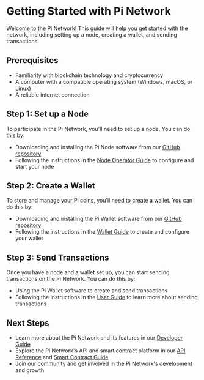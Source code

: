 # Getting Started with Pi Network

Welcome to the Pi Network! This guide will help you get started with the network, including setting up a node, creating a wallet, and sending transactions.

## Prerequisites

* Familiarity with blockchain technology and cryptocurrency
* A computer with a compatible operating system (Windows, macOS, or Linux)
* A reliable internet connection

## Step 1: Set up a Node

To participate in the Pi Network, you'll need to set up a node. You can do this by:

* Downloading and installing the Pi Node software from our [GitHub repository](https://github.com/pi-network/pi-node)
* Following the instructions in the [Node Operator Guide](node_operator_guide.md) to configure and start your node

## Step 2: Create a Wallet

To store and manage your Pi coins, you'll need to create a wallet. You can do this by:

* Downloading and installing the Pi Wallet software from our [GitHub repository](https://github.com/pi-network/pi-wallet)
* Following the instructions in the [Wallet Guide](wallet_guide.md) to create and configure your wallet

## Step 3: Send Transactions

Once you have a node and a wallet set up, you can start sending transactions on the Pi Network. You can do this by:

* Using the Pi Wallet software to create and send transactions
* Following the instructions in the [User Guide](user_guide.md) to learn more about sending transactions

## Next Steps

* Learn more about the Pi Network and its features in our [Developer Guide](developer_guide.md)
* Explore the Pi Network's API and smart contract platform in our [API Reference](api_reference.md) and [Smart Contract Guide](smart_contract_guide.md)
* Join our community and get involved in the Pi Network's development and growth
